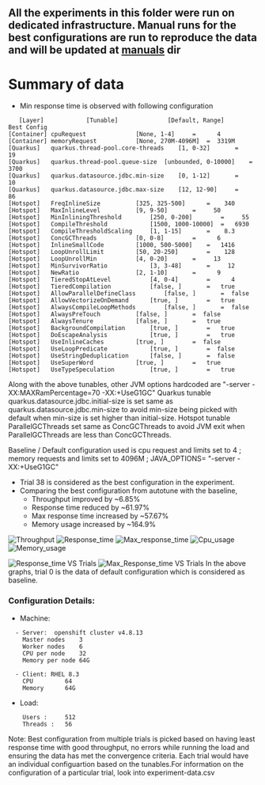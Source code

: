 ## All the experiments in this folder were run on dedicated infrastructure. Manual runs for the best configurations are run to reproduce the data and will be updated at [manuals](/manuals) dir

# Summary of data
- Min response time is observed with following configuration
```
   [Layer]            [Tunable]              [Default, Range]      Best Config
[Container] cpuRequest				[None, 1-4]		=      4
[Container] memoryRequest			[None, 270M-4096M]	=  3319M
[Quarkus]   quarkus.thread-pool.core-threads	[1, 0-32]		=     19
[Quarkus]   quarkus.thread-pool.queue-size	[unbounded, 0-10000]	=   3700
[Quarkus]   quarkus.datasource.jdbc.min-size	[0, 1-12]		=     10
[Quarkus]   quarkus.datasource.jdbc.max-size	[12, 12-90]		=     86
[Hotspot]   FreqInlineSize			[325, 325-500]		=    340
[Hotspot]   MaxInlineLevel			[9, 9-50]		=     50
[Hotspot]   MinInliningThreshold		[250, 0-200]		=     55
[Hotspot]   CompileThreshold			[1500, 1000-10000]	=   6930
[Hotspot]   CompileThresholdScaling		[1, 1-15]		=    8.3
[Hotspot]   ConcGCThreads			[0, 0-8]		=      6
[Hotspot]   InlineSmallCode			[1000, 500-5000]	=   1416
[Hotspot]   LoopUnrollLimit			[50, 20-250]		=    128
[Hotspot]   LoopUnrollMin			[4, 0-20]		=     13
[Hotspot]   MinSurvivorRatio			[3, 3-48]		=     12
[Hotspot]   NewRatio				[2, 1-10]		=      9
[Hotspot]   TieredStopAtLevel			[4, 0-4]		=      4
[Hotspot]   TieredCompilation			[false, ]		=   true
[Hotspot]   AllowParallelDefineClass		[false, ]		=  false
[Hotspot]   AllowVectorizeOnDemand		[true, ]		=   true
[Hotspot]   AlwaysCompileLoopMethods		[false, ]		=  false
[Hotspot]   AlwaysPreTouch			[false, ]		=  false
[Hotspot]   AlwaysTenure			[false, ]		=   true
[Hotspot]   BackgroundCompilation		[true, ]		=   true
[Hotspot]   DoEscapeAnalysis			[true, ]		=   true
[Hotspot]   UseInlineCaches			[true, ]		=  false
[Hotspot]   UseLoopPredicate			[true, ]		=  false
[Hotspot]   UseStringDeduplication		[false, ]		=  false
[Hotspot]   UseSuperWord			[true, ]		=   true
[Hotspot]   UseTypeSpeculation			[true, ]		=   true

```
Along with the above tunables, other JVM options hardcoded are "-server -XX:MAXRamPercentage=70 -XX:+UseG1GC"
Quarkus tunable quarkus.datasource.jdbc.initial-size is set same as quarkus.datasource.jdbc.min-size to avoid min-size being picked with default when min-size is set higher than initial-size.
Hotspot tunable ParallelGCThreads set same as ConcGCThreads to avoid JVM exit when ParallelGCThreads are less than ConcGCThreads.

Baseline / Default configuration used is cpu request and limits set to 4 ; memory requests and limits set to 4096M ; JAVA_OPTIONS= "-server -XX:+UseG1GC"

- Trial 38 is considered as the best configuration in the experiment.
- Comparing the best configuration from autotune with the baseline, 
	- Throughput improved by ~6.85% 
	- Response time reduced by ~61.97%
	- Max response time increased by ~57.67%
	- Memory usage increased by ~164.9%

![Throughput](https://user-images.githubusercontent.com/17760990/137851168-a6ad67a9-addd-46d6-9eac-428c1347ee1e.png)
![Response_time](https://user-images.githubusercontent.com/17760990/137851181-c21263b7-edb4-443d-a81b-db29f520b271.png)
![Max_response_time](https://user-images.githubusercontent.com/17760990/137851192-00352d5b-2a4c-4fbe-815a-3fd66138cbb2.png)
![Cpu_usage](https://user-images.githubusercontent.com/17760990/137851222-f367d291-3331-4419-ad1a-0d773d8b1028.png)
![Memory_usage](https://user-images.githubusercontent.com/17760990/137851236-4bba5a08-b87e-4de6-a4ad-3d19f4a8797b.png)

![Response_time VS Trials](https://user-images.githubusercontent.com/17760990/139204216-1d799875-dfcd-44a3-b5c6-0cf35b206da7.png)
![Max_Response_time VS Trials](https://user-images.githubusercontent.com/17760990/139204283-f9428803-8c3d-4dfe-acd1-9f6ae9edbbde.png)
In the above graphs, trial 0 is the data of default configuration which is considered as baseline.

### Configuration Details:
- Machine: 
```
  - Server:  openshift cluster v4.8.13
    Master nodes	3
    Worker nodes	6
    CPU per node	32
    Memory per node	64G

  - Client: RHEL 8.3
    CPU  		64
    Memory 		64G  
```
- Load: 
```
 	Users :		512
	Threads :	56
```


Note: Best configuration from multiple trials is picked based on having least response time with good throughput, no errors while running the load and ensuring the data has met the convergence criteria.
Each trial would have an individual configuartion based on the tunables.For information on the configuration of a particular trial, look into experiment-data.csv
